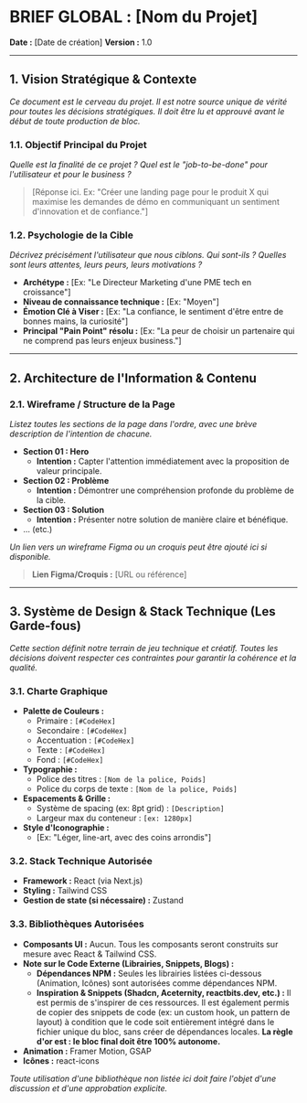 # BRIEF GLOBAL : [Nom du Projet]

**Date :** [Date de création]
**Version :** 1.0

---

## 1. Vision Stratégique & Contexte

*Ce document est le cerveau du projet. Il est notre source unique de vérité pour toutes les décisions stratégiques. Il doit être lu et approuvé avant le début de toute production de bloc.*

### 1.1. Objectif Principal du Projet
*Quelle est la finalité de ce projet ? Quel est le "job-to-be-done" pour l'utilisateur et pour le business ?*
> [Réponse ici. Ex: "Créer une landing page pour le produit X qui maximise les demandes de démo en communiquant un sentiment d'innovation et de confiance."]

### 1.2. Psychologie de la Cible
*Décrivez précisément l'utilisateur que nous ciblons. Qui sont-ils ? Quelles sont leurs attentes, leurs peurs, leurs motivations ?*
- **Archétype :** [Ex: "Le Directeur Marketing d'une PME tech en croissance"]
- **Niveau de connaissance technique :** [Ex: "Moyen"]
- **Émotion Clé à Viser :** [Ex: "La confiance, le sentiment d'être entre de bonnes mains, la curiosité"]
- **Principal "Pain Point" résolu :** [Ex: "La peur de choisir un partenaire qui ne comprend pas leurs enjeux business."]

---

## 2. Architecture de l'Information & Contenu

### 2.1. Wireframe / Structure de la Page
*Listez toutes les sections de la page dans l'ordre, avec une brève description de l'intention de chacune.*
- **Section 01 : Hero**
  - **Intention :** Capter l'attention immédiatement avec la proposition de valeur principale.
- **Section 02 : Problème**
  - **Intention :** Démontrer une compréhension profonde du problème de la cible.
- **Section 03 : Solution**
  - **Intention :** Présenter notre solution de manière claire et bénéfique.
- ... (etc.)

*Un lien vers un wireframe Figma ou un croquis peut être ajouté ici si disponible.*
> **Lien Figma/Croquis :** [URL ou référence]

---

## 3. Système de Design & Stack Technique (Les Garde-fous)

*Cette section définit notre terrain de jeu technique et créatif. Toutes les décisions doivent respecter ces contraintes pour garantir la cohérence et la qualité.*

### 3.1. Charte Graphique
- **Palette de Couleurs :**
  - Primaire : `[#CodeHex]`
  - Secondaire : `[#CodeHex]`
  - Accentuation : `[#CodeHex]`
  - Texte : `[#CodeHex]`
  - Fond : `[#CodeHex]`
- **Typographie :**
  - Police des titres : `[Nom de la police, Poids]`
  - Police du corps de texte : `[Nom de la police, Poids]`
- **Espacements & Grille :**
  - Système de spacing (ex: 8pt grid) : `[Description]`
  - Largeur max du conteneur : `[ex: 1280px]`
- **Style d'Iconographie :**
  - [Ex: "Léger, line-art, avec des coins arrondis"]

### 3.2. Stack Technique Autorisée
- **Framework :** React (via Next.js)
- **Styling :** Tailwind CSS
- **Gestion de state (si nécessaire) :** Zustand

### 3.3. Bibliothèques Autorisées
- **Composants UI :** Aucun. Tous les composants seront construits sur mesure avec React & Tailwind CSS.
- **Note sur le Code Externe (Librairies, Snippets, Blogs) :**
  - **Dépendances NPM :** Seules les librairies listées ci-dessous (Animation, Icônes) sont autorisées comme dépendances NPM.
  - **Inspiration & Snippets (Shadcn, Aceternity, reactbits.dev, etc.) :** Il est permis de s'inspirer de ces ressources. Il est également permis de copier des snippets de code (ex: un custom hook, un pattern de layout) à condition que le code soit entièrement intégré dans le fichier unique du bloc, sans créer de dépendances locales. **La règle d'or est : le bloc final doit être 100% autonome.**
- **Animation :** Framer Motion, GSAP
- **Icônes :** react-icons

*Toute utilisation d'une bibliothèque non listée ici doit faire l'objet d'une discussion et d'une approbation explicite.*
